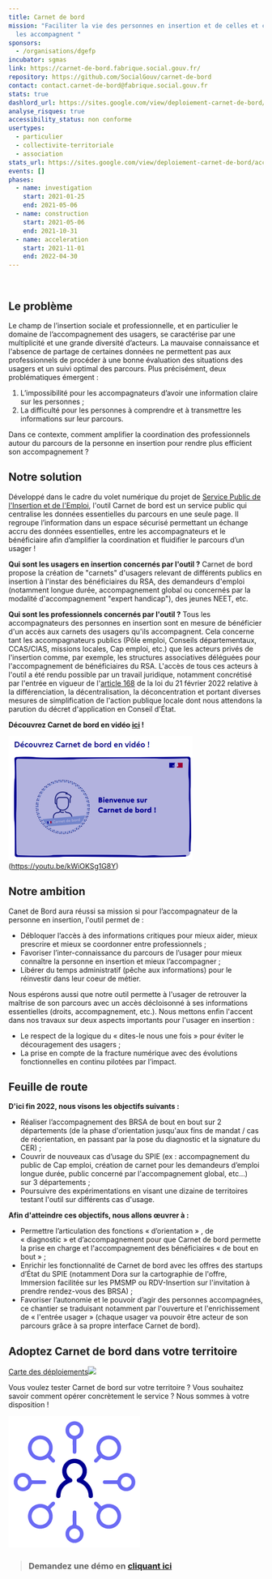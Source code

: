 ```yaml
---
title: Carnet de bord
mission: "Faciliter la vie des personnes en insertion et de celles et ceux qui
  les accompagnent "
sponsors:
  - /organisations/dgefp
incubator: sgmas
link: https://carnet-de-bord.fabrique.social.gouv.fr/
repository: https://github.com/SocialGouv/carnet-de-bord
contact: contact.carnet-de-bord@fabrique.social.gouv.fr
stats: true
dashlord_url: https://sites.google.com/view/deploiement-carnet-de-bord/accueil
analyse_risques: true
accessibility_status: non conforme
usertypes:
  - particulier
  - collectivite-territoriale
  - association
stats_url: https://sites.google.com/view/deploiement-carnet-de-bord/accueil
events: []
phases:
  - name: investigation
    start: 2021-01-25
    end: 2021-05-06
  - name: construction
    start: 2021-05-06
    end: 2021-10-31
  - name: acceleration
    start: 2021-11-01
    end: 2022-04-30
---
```

![]()

## Le problème

Le champ de l’insertion sociale et professionnelle, et en particulier le domaine de l’accompagnement des usagers, se caractérise par une multiplicité et une grande diversité d’acteurs. La mauvaise connaissance et l'absence de partage de certaines données ne permettent pas aux professionnels de procéder à une bonne évaluation des situations des usagers et un suivi optimal des parcours. Plus précisément, deux problématiques émergent : 

1. L’impossibilité pour les accompagnateurs d’avoir une information claire sur les personnes ;
2. La difficulté pour les personnes à comprendre et à transmettre les informations sur leur parcours.

Dans ce contexte, comment amplifier la coordination des professionnels autour du parcours de la personne en insertion pour rendre plus efficient son accompagnement ?

## Notre solution

Développé dans le cadre du volet numérique du projet de [Service Public de l'Insertion et de l'Emploi](https://forum.inclusion.beta.gouv.fr/t/le-spie-cest-quoi/2324), l'outil Carnet de bord est un service public qui centralise les données essentielles du parcours en une seule page. Il regroupe l’information dans un espace sécurisé permettant un échange accru des données essentielles, entre les accompagnateurs et le bénéficiaire afin d’amplifier la coordination et fluidifier le parcours d’un usager !

**Qui sont les usagers en insertion concernés par l'outil ?** Carnet de bord propose la création de "carnets" d'usagers relevant de différents publics en insertion à l'instar des bénéficiaires du RSA, des demandeurs d'emploi (notamment longue durée, accompagnement global ou concernés par la modalité d'accompagnement "expert handicap"), des jeunes NEET, etc. 

**Qui sont les professionnels concernés par l'outil ?** Tous les accompagnateurs des personnes en insertion sont en mesure de bénéficier d'un accès aux carnets des usagers qu'ils accompagnent. Cela concerne tant les accompagnateurs publics (Pôle emploi, Conseils départementaux, CCAS/CIAS, missions locales, Cap emploi, etc.) que les acteurs privés de l'insertion comme, par exemple, les structures associatives déléguées pour l'accompagnement de bénéficiaires du RSA. L'accès de tous ces acteurs à l'outil a été rendu possible par un travail juridique, notamment concrétisé par l'entrée en vigueur de l'[article 168](https://www.legifrance.gouv.fr/jorf/article_jo/JORFARTI000045197621#:~:text=%C2%AB%20La%20personne%20dont%20les%20informations,%C3%A0%20la%20poursuite%20du%20traitement) de la loi du 21 février 2022 relative à la différenciation, la décentralisation, la déconcentration et portant diverses mesures de simplification de l'action publique locale dont nous attendons la parution du décret d'application en Conseil d'État. 

**Découvrez Carnet de bord en vidéo [ici](https://www.dailymotion.com/video/x898jiy) !** 

![Video demonstration](/img/netlifycms/video.demo.png "Vidéo démonstration")(https://youtu.be/kWiOKSg1G8Y)

## Notre ambition

Canet de Bord aura réussi sa mission si pour l’accompagnateur de la personne en insertion, l'outil permet de : 

* Débloquer l’accès à des informations critiques pour mieux aider, mieux prescrire et mieux se coordonner entre professionnels ; 
* Favoriser l’inter-connaissance du parcours de l’usager pour mieux connaître la personne en insertion et mieux l’accompagner ; 
* Libérer du temps administratif (pêche aux informations) pour le réinvestir dans leur coeur de métier.

Nous espérons aussi que notre outil permette à l'usager de retrouver la maîtrise de son parcours avec un accès décloisonné à ses informations essentielles (droits, accompagnement, etc.). Nous mettons enfin l'accent dans nos travaux sur deux aspects importants pour l'usager en insertion : 

* Le respect de la logique du « dites-le nous une fois » pour éviter le découragement des usagers ;
* La prise en compte de la fracture numérique avec des évolutions fonctionnelles en continu pilotées par l’impact.

## Feuille de route

**D'ici fin 2022, nous visons les objectifs suivants :** 

* Réaliser l’accompagnement des BRSA de bout en bout sur 2 départements (de la phase d'orientation jusqu'aux fins de mandat / cas de réorientation, en passant par la pose du diagnostic et la signature du CER) ; 
* Couvrir de nouveaux cas d’usage du SPIE (ex : accompagnement du public de Cap emploi, création de carnet pour les demandeurs d’emploi longue durée, public concerné par l'accompagnement global, etc…) sur 3 départements ; 
* Poursuivre des expérimentations en visant une dizaine de territoires testant l'outil sur différents cas d'usage. 

**Afin d'atteindre ces objectifs, nous allons œuvrer à :**

* Permettre l’articulation des fonctions « d’orientation » , de « diagnostic » et d’accompagnement pour que Carnet de bord permette la prise en charge et l'accompagnement des bénéficiaires « de bout en bout » ; 
* Enrichir les fonctionnalité de Carnet de bord avec les offres des startups d’État du SPIE (notamment Dora sur la cartographie de l'offre, Immersion facilitée sur les PMSMP ou RDV-Insertion sur l'invitation à prendre rendez-vous des BRSA) ; 
* Favoriser l’autonomie et le pouvoir d’agir des personnes accompagnées, ce chantier se traduisant notamment par l'ouverture et l'enrichissement de « l'entrée usager » (chaque usager va pouvoir être acteur de son parcours grâce à sa propre interface Carnet de bord).

## Adoptez Carnet de bord dans votre territoire

[Carte des déploiements<img src="https://user-images.githubusercontent.com/83343517/164689005-f29fd8c1-2e9c-40d6-b159-c74a230802e8.png" width="50">](https://www.google.com/maps/d/viewer?mid=1f8GJYsCAeC0medH7h7O5UXh6Vt2r0y05&ll=47.06223439633373%2C2.296668550000014&z=6)

Vous voulez tester Carnet de bord sur votre territoire ? Vous souhaitez savoir comment opérer concrètement le service ? Nous sommes à votre disposition ! 

![](/img/netlifycms/acces_droits.png)

> ### **Demandez une démo en [cliquant ici ](https://1p7fjf837yx.typeform.com/to/E9ABo0TG)**